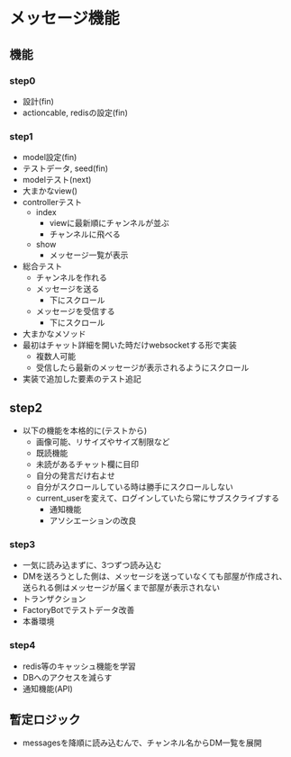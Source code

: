 # メッセージ機能
## 機能
### step0
- 設計(fin)
- actioncable, redisの設定(fin)

### step1
- model設定(fin)
- テストデータ, seed(fin)
- modelテスト(next)
- 大まかなview()
- controllerテスト
  - index
    - viewに最新順にチャンネルが並ぶ
    - チャンネルに飛べる
  - show
    - メッセージ一覧が表示
- 総合テスト
  - チャンネルを作れる
  - メッセージを送る
    - 下にスクロール
  - メッセージを受信する
    - 下にスクロール
- 大まかなメソッド
- 最初はチャット詳細を開いた時だけwebsocketする形で実装
  - 複数人可能
  - 受信したら最新のメッセージが表示されるようにスクロール
- 実装で追加した要素のテスト追記

## step2
- 以下の機能を本格的に(テストから)
  - 画像可能、リサイズやサイズ制限など
  - 既読機能
  - 未読があるチャット欄に目印
  - 自分の発言だけ右よせ
  - 自分がスクロールしている時は勝手にスクロールしない
  - current_userを変えて、ログインしていたら常にサブスクライブする
    - 通知機能
    - アソシエーションの改良

### step3
- 一気に読み込まずに、3つずつ読み込む
- DMを送ろうとした側は、メッセージを送っていなくても部屋が作成され、送られる側はメッセージが届くまで部屋が表示されない
- トランザクション
- FactoryBotでテストデータ改善
- 本番環境

### step4
- redis等のキャッシュ機能を学習
- DBへのアクセスを減らす
- 通知機能(API)

## 暫定ロジック
- messagesを降順に読み込むんで、チャンネル名からDM一覧を展開